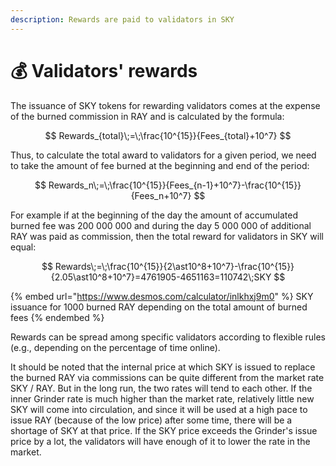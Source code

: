```yaml
---
description: Rewards are paid to validators in SKY
---
```


# 💰 Validators' rewards

The issuance of SKY tokens for rewarding validators comes at the expense of the burned commission in RAY and is calculated by the formula:

$$
Rewards_{total}\;=\;\frac{10^{15}}{Fees_{total}+10^7}
$$

Thus, to calculate the total award to validators for a given period, we need to take the amount of fee burned at the beginning and end of the period:

$$
Rewards_n\;=\;\frac{10^{15}}{Fees_{n-1}+10^7}-\frac{10^{15}}{Fees_n+10^7}
$$

For example if at the beginning of the day the amount of accumulated burned fee was 200 000 000 and during the day 5 000 000 of additional RAY was paid as commission, then the total reward for validators in SKY will equal:

$$
Rewards\;=\;\frac{10^{15}}{2\ast10^8+10^7}-\frac{10^{15}}{2.05\ast10^8+10^7}=4761905-4651163=110742\;SKY
$$

{% embed url="https://www.desmos.com/calculator/inlkhxj9m0" %}
SKY issuance for 1000 burned RAY depending on the total amount of burned fees
{% endembed %}

Rewards can be spread among specific validators according to flexible rules (e.g., depending on the percentage of time online).

It should be noted that the internal price at which SKY is issued to replace the burned RAY via commissions can be quite different from the market rate SKY / RAY. But in the long run, the two rates will tend to each other. If the inner Grinder rate is much higher than the market rate, relatively little new SKY will come into circulation, and since it will be used at a high pace to issue RAY (because of the low price) after some time, there will be a shortage of SKY at that price. If the SKY price exceeds the Grinder's issue price by a lot, the validators will have enough of it to lower the rate in the market.
